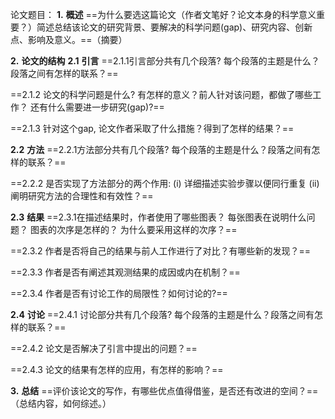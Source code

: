 论文题目：
**1.** **概述**
==为什么要选这篇论文（作者文笔好？论文本身的科学意义重要？）简述总结该论文的研究背景、要解决的科学问题(gap)、研究内容、创新点、影响及意义。==（摘要）

**2.** **论文的结构**
**2.1** **引言**
==2.1.1引言部分共有几个段落? 每个段落的主题是什么？段落之间有怎样的联系？==

==2.1.2 论文的科学问题是什么? 有怎样的意义？前人针对该问题，都做了哪些工作？ 还有什么需要进一步研究(gap)?==

==2.1.3 针对这个gap, 论文作者采取了什么措施？得到了怎样的结果？==

**2.2** **方法**
==2.2.1方法部分共有几个段落? 每个段落的主题是什么？段落之间有怎样的联系？==

==2.2.2 是否实现了方法部分的两个作用: (i) 详细描述实验步骤以便同行重复 (ii) 阐明研究方法的合理性和有效性？==

**2.3** **结果**
==2.3.1在描述结果时，作者使用了哪些图表？ 每张图表在说明什么问题？ 图表的次序是怎样的？ 为什么要采用这样的次序？==

==2.3.2 作者是否将自己的结果与前人工作进行了对比？有哪些新的发现？==

==2.3.3 作者是否有阐述其观测结果的成因或内在机制？==

==2.3.4 作者是否有讨论工作的局限性？如何讨论的?==

**2.4** **讨论**
==2.4.1 讨论部分共有几个段落? 每个段落的主题是什么？段落之间有怎样的联系？==

==2.4.2 论文是否解决了引言中提出的问题？==

==2.4.3 论文的结果有怎样的应用，有怎样的影响？==

**3.** **总结**
==评价该论文的写作，有哪些优点值得借鉴，是否还有改进的空间？==（总结内容，如何综述。）